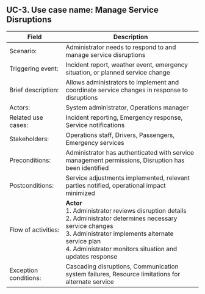 ## UC-3. Use case name: Manage Service Disruptions

| Field | Description |
|-------|-------------|
| Scenario: | Administrator needs to respond to and manage service disruptions |
| Triggering event: | Incident report, weather event, emergency situation, or planned service change |
| Brief description: | Allows administrators to implement and coordinate service changes in response to disruptions |
| Actors: | System administrator, Operations manager |
| Related use cases: | Incident reporting, Emergency response, Service notifications |
| Stakeholders: | Operations staff, Drivers, Passengers, Emergency services |
| Preconditions: | Administrator has authenticated with service management permissions, Disruption has been identified |
| Postconditions: | Service adjustments implemented, relevant parties notified, operational impact minimized |
| Flow of activities: | **Actor**<br>1. Administrator reviews disruption details<br>2. Administrator determines necessary service changes<br>3. Administrator implements alternate service plan<br>4. Administrator monitors situation and updates response | **System**<br>1.1. System displays disruption information<br>2.1. System suggests potential service adjustments<br>3.1. System implements route/schedule changes<br>4.1. System notifies affected staff and passengers |
| Exception conditions: | Cascading disruptions, Communication system failures, Resource limitations for alternate service |